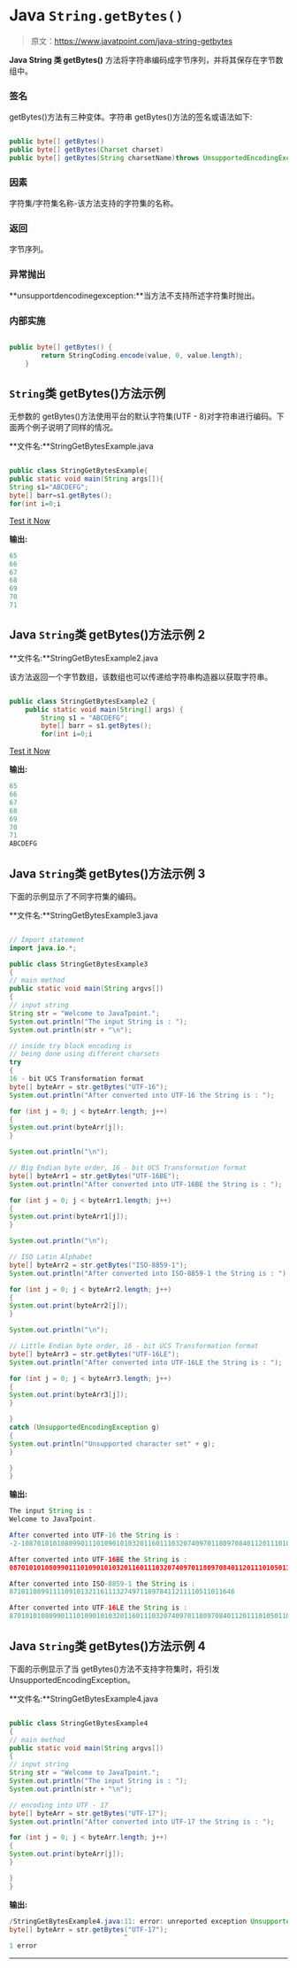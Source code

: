 # Java `String.getBytes()`

> 原文：<https://www.javatpoint.com/java-string-getbytes>

**Java String 类 getBytes()** 方法将字符串编码成字节序列，并将其保存在字节数组中。

### 签名

getBytes()方法有三种变体。字符串 getBytes()方法的签名或语法如下:

```java

public byte[] getBytes()
public byte[] getBytes(Charset charset)
public byte[] getBytes(String charsetName)throws UnsupportedEncodingException

```

### 因素

字符集/字符集名称-该方法支持的字符集的名称。

### 返回

字节序列。

### 异常抛出

**unsupportdencodinegexception:**当方法不支持所述字符集时抛出。

### 内部实施

```java

public byte[] getBytes() {  
        return StringCoding.encode(value, 0, value.length);  
    }  

```

## `String`类 getBytes()方法示例

无参数的 getBytes()方法使用平台的默认字符集(UTF - 8)对字符串进行编码。下面两个例子说明了同样的情况。

**文件名:**StringGetBytesExample.java

```java

public class StringGetBytesExample{
public static void main(String args[]){
String s1="ABCDEFG";
byte[] barr=s1.getBytes();
for(int i=0;i
```

[Test it Now](https://www.javatpoint.com/opr/test.jsp?filename=StringGetBytesExample)

**输出:**

```java
65
66
67
68
69
70
71

```

## Java `String`类 getBytes()方法示例 2

**文件名:**StringGetBytesExample2.java

该方法返回一个字节数组，该数组也可以传递给字符串构造器以获取字符串。

```java

public class StringGetBytesExample2 {
	public static void main(String[] args) {
		String s1 = "ABCDEFG";
		byte[] barr = s1.getBytes();
		for(int i=0;i
```

[Test it Now](https://www.javatpoint.com/opr/test.jsp?filename=StringGetBytesExample2)

**输出:**

```java
65
66
67
68
69
70
71
ABCDEFG

```

## Java `String`类 getBytes()方法示例 3

下面的示例显示了不同字符集的编码。

**文件名:**StringGetBytesExample3.java

```java

// Import statement
import java.io.*;

public class StringGetBytesExample3 
{
// main method
public static void main(String argvs[])
{
// input string
String str = "Welcome to JavaTpoint.";
System.out.println("The input String is : ");
System.out.println(str + "\n");

// inside try block encoding is 
// being done using different charsets
try
{
16 - bit UCS Transformation format
byte[] byteArr = str.getBytes("UTF-16");
System.out.println("After converted into UTF-16 the String is : ");

for (int j = 0; j < byteArr.length; j++) 
{
System.out.print(byteArr[j]);
}

System.out.println("\n");

// Big Endian byte order, 16 - bit UCS Transformation format
byte[] byteArr1 = str.getBytes("UTF-16BE");
System.out.println("After converted into UTF-16BE the String is : ");

for (int j = 0; j < byteArr1.length; j++) 
{
System.out.print(byteArr1[j]);
}

System.out.println("\n");

// ISO Latin Alphabet
byte[] byteArr2 = str.getBytes("ISO-8859-1");
System.out.println("After converted into ISO-8859-1 the String is : ");

for (int j = 0; j < byteArr2.length; j++) 
{
System.out.print(byteArr2[j]);
}

System.out.println("\n");

// Little Endian byte order, 16 - bit UCS Transformation format
byte[] byteArr3 = str.getBytes("UTF-16LE");
System.out.println("After converted into UTF-16LE the String is : ");

for (int j = 0; j < byteArr3.length; j++) 
{
System.out.print(byteArr3[j]);
}

}
catch (UnsupportedEncodingException g) 
{
System.out.println("Unsupported character set" + g);
}

}
}

```

**输出:**

```java
The input String is : 
Welcome to JavaTpoint.

After converted into UTF-16 the String is : 
-2-10870101010809901110109010103201160111032074097011809708401120111010501100116046

After converted into UTF-16BE the String is : 
0870101010809901110109010103201160111032074097011809708401120111010501100116046

After converted into ISO-8859-1 the String is : 
871011089911110910132116111327497118978411211110511011646

After converted into UTF-16LE the String is : 
8701010108099011101090101032011601110320740970118097084011201110105011001160460

```

## Java `String`类 getBytes()方法示例 4

下面的示例显示了当 getBytes()方法不支持字符集时，将引发 UnsupportedEncodingException。

**文件名:**StringGetBytesExample4.java

```java

public class StringGetBytesExample4
{
// main method
public static void main(String argvs[])
{
// input string
String str = "Welcome to JavaTpoint.";
System.out.println("The input String is : ");
System.out.println(str + "\n");

// encoding into UTF - 17
byte[] byteArr = str.getBytes("UTF-17");
System.out.println("After converted into UTF-17 the String is : ");

for (int j = 0; j < byteArr.length; j++) 
{
System.out.print(byteArr[j]);
}

}
}

```

**输出:**

```java
/StringGetBytesExample4.java:11: error: unreported exception UnsupportedEncodingException; must be caught or declared to be thrown
byte[] byteArr = str.getBytes("UTF-17");
                             ^
1 error

```

* * *